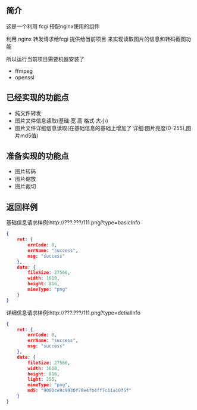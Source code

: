## 简介
这是一个利用 fcgi 搭配nginx使用的组件

利用 nginx 转发请求给fcgi 提供给当前项目 来实现读取图片的信息和转码截图功能

所以运行当前项目需要机器安装了

- ffmpeg
- openssl

## 已经实现的功能点

- 纯文件转发
- 图片文件信息读取(基础:宽 高 格式 大小)
- 图片文件详细信息读取(在基础信息的基础上增加了 详细:图片亮度(0-255),图片md5值)

## 准备实现的功能点
- 图片转码
- 图片缩放
- 图片裁切

## 返回样例

基础信息请求样例:http://???.???/111.png?type=basicInfo
```json
{
    ret: {
        errCode: 0,
        errName: "success",
        msg: "success"
    },
    data: {
        fileSize: 27566,
        width: 1610,
        height: 816,
        mineType: "png"
    }
}
```

详细信息请求样例:http://???.???/111.png?type=detialInfo
```json
{
    ret: {
        errCode: 0,
        errName: "success",
        msg: "success"
    },
    data: {
        fileSize: 27566,
        width: 1610,
        height: 816,
        light: 255,
        mineType: "png",
        md5: "9000ce9c9930f78e4fb4ff7c11a10f5f"
    }
}
```